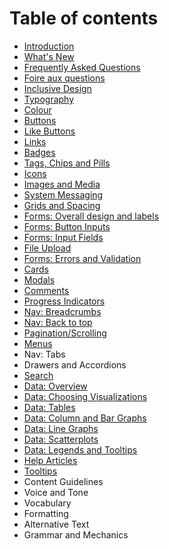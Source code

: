 # Table of contents

* [Introduction](README.md)
* [What's New](whats-new.md)
* [Frequently Asked Questions](frequently-asked-questions.md)
* [Foire aux questions](foire-aux-questions.md)
* [Inclusive Design](inclusive-design.md)
* [Typography](typography.md)
* [Colour](colour.md)
* [Buttons](buttons.md)
* [Like Buttons](like-buttons.md)
* [Links](links.md)
* [Badges](badges.md)
* [Tags, Chips and Pills](tags-chips-and-pills.md)
* [Icons](icons.md)
* [Images and Media](images-and-media.md)
* [System Messaging](system-messaging.md)
* [Grids and Spacing](grids-and-spacing.md)
* [Forms: Overall design and labels](forms-overall-design-and-labels.md)
* [Forms: Button Inputs](forms-button-inputs.md)
* [Forms: Input Fields](forms-input-fields.md)
* [File Upload](file-upload.md)
* [Forms: Errors and Validation](forms-errors-and-validation.md)
* [Cards](cards.md)
* [Modals](modals.md)
* [Comments](comments.md)
* [Progress Indicators](progress-indicators.md)
* [Nav: Breadcrumbs](nav-breadcrumbs.md)
* [Nav: Back to top](nav-back-to-top.md)
* [Pagination/Scrolling](pagination-scrolling.md)
* [Menus](menus.md)
* Nav: Tabs
* Drawers and Accordions
* [Search](search.md)
* [Data: Overview](data-overview.md)
* [Data: Choosing Visualizations](data-choosing-visualizations.md)
* [Data: Tables](data-tables.md)
* [Data: Column and Bar Graphs](data-column-and-bar-graphs.md)
* [Data: Line Graphs](data-line-graphs.md)
* [Data: Scatterplots](data-scatterplots.md)
* [Data: Legends and Tooltips](data-legends-and-tooltips.md)
* [Help Articles](help-articles.md)
* [Tooltips](tooltips.md)
* Content Guidelines
* Voice and Tone
* Vocabulary
* Formatting
* Alternative Text
* Grammar and Mechanics

